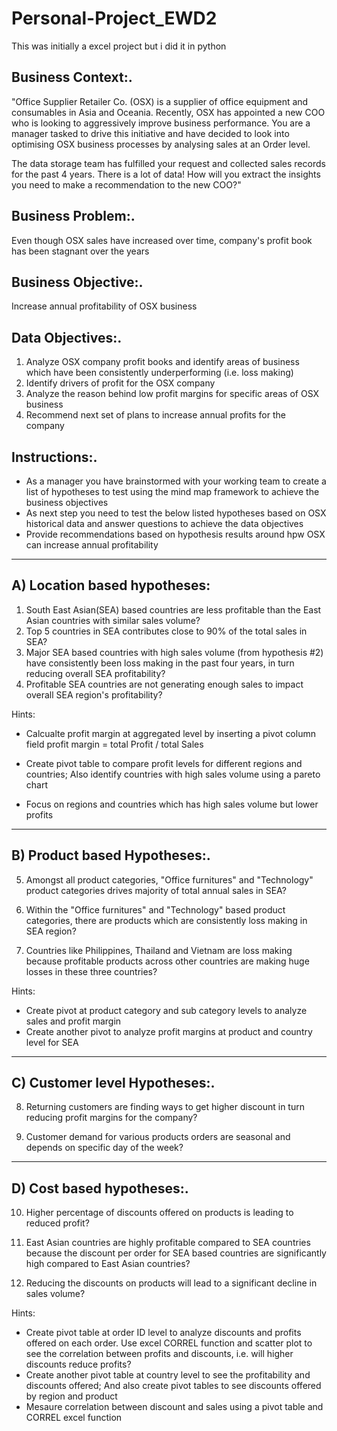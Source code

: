 # Personal-Project_EWD2
This was initially a excel project but i did it in python

Business Context:.
----------
"Office Supplier Retailer Co. (OSX) is a supplier of office equipment and consumables in Asia and Oceania. Recently, OSX has appointed a new COO who is looking to aggressively improve business performance. You are a manager tasked to drive this initiative and have decided to look into optimising OSX business processes by analysing sales at an Order level. 

The data storage team has fulfilled your request and collected sales records for the past 4 years. There is a lot of data! How will you extract the insights you need to make a recommendation to the new COO?"


Business Problem:.
------
Even though OSX sales have increased over time, company's profit book has been stagnant over the years
		
Business Objective:.
------
Increase annual profitability of OSX business
		

Data Objectives:.
-------
1. Analyze OSX company profit books and identify areas of business which have been consistently underperforming (i.e. loss making)
2. Identify drivers of profit for the OSX company
3. Analyze the reason behind low profit margins for specific areas of OSX business
4. Recommend next set of plans to increase annual profits for the company


Instructions:.
------
-	As a manager you have brainstormed with your working team to create a list of hypotheses to test using the mind map framework to achieve the business objectives
-	As next step you need to test the below listed hypotheses based on OSX historical data and answer questions to achieve the data objectives
-	Provide recommendations based on hypothesis results around hpw OSX can increase annual profitability
------------------------------------------------------------------------------------------------------------------


A) Location based hypotheses:
------
1. South East Asian(SEA) based countries are less profitable than the East Asian countries with similar sales volume?
2. Top 5 countries in SEA contributes close to 90% of the total sales in SEA?
3. Major SEA based countries with high sales volume (from hypothesis #2) have consistently been loss making in the past four years, in turn reducing overall SEA profitability?
4. Profitable SEA countries are not generating enough sales to impact overall SEA region's profitability?

Hints: 
- Calcualte profit margin at aggregated level by inserting a pivot column field 
profit margin = total Profit / total Sales			

- Create pivot table to compare profit levels for different regions and countries; Also identify countries with high sales volume using a pareto chart						
- Focus on regions and countries which has high sales volume but lower profits	

-------------------------------------------------------------------------------------------------------------------

B) Product based Hypotheses:.
----------
5. Amongst all product categories, "Office furnitures" and "Technology" product categories drives majority of total annual sales in SEA?

6. Within the "Office furnitures" and "Technology" based product categories, there are products which are consistently loss making in SEA region?

7. Countries like Philippines, Thailand and Vietnam are loss making because profitable products across other countries are making huge losses in these three countries?

Hints:		
- Create pivot at product category and sub category levels to analyze sales and profit margin					
- Create another pivot to analyze profit margins at product and country level for SEA	

-------------------------------------------------------------------------------------------------------------------

C) Customer level Hypotheses:.
-----
8. Returning customers are finding ways to get higher discount in turn reducing profit margins for the company?

9. Customer demand for various products orders are seasonal and depends on specific day of the week?

-------------------------------------------------------------------------------------------------------------------

D) Cost based hypotheses:.
-------
10. Higher percentage of discounts offered on products is leading to reduced profit?

11. East Asian countries are highly profitable compared to SEA countries because the discount per order for SEA based countries are significantly high compared to East Asian countries?

12. Reducing the discounts on products will lead to a significant decline in sales volume?

Hints:									
- Create pivot table at order ID level to analyze discounts and profits offered on each order. Use excel CORREL function and scatter plot to see the correlation between profits and discounts, i.e. will higher discounts reduce profits?										
- Create another pivot table at country level to see the profitability and discounts offered; And also create pivot tables to see discounts offered by region and product										
- Mesaure correlation between discount and sales using a pivot table and CORREL excel function	

